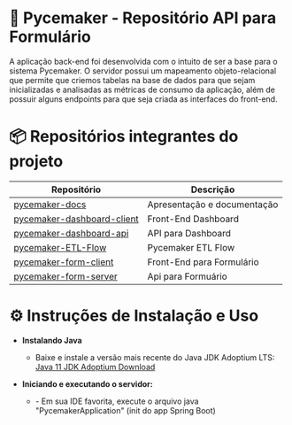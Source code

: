 #  🐍 Pycemaker - Repositório API para Formulário

A aplicação back-end foi desenvolvida com o intuito de ser a base para o sistema Pycemaker. O servidor possui um mapeamento objeto-relacional que permite que criemos tabelas na base de dados para que sejam inicializadas e analisadas as métricas de consumo da aplicação, além de possuir alguns endpoints para que seja criada as interfaces do front-end. 

# 📦 Repositórios integrantes do projeto

| Repositório                                                                                   | Descrição                   |
| --------------------------------------------------------------------------------------------- | --------------------------- |
| [pycemaker-docs](https://github.com/pycemaker/pycemaker-docs)                                 | Apresentação e documentação |
| [pycemaker-dashboard-client](https://github.com/pycemaker/pycemaker-dashboard-client)         | Front-End Dashboard         |
| [pycemaker-dashboard-api](https://github.com/pycemaker/pycemaker-dashboard-api)               | API para Dashboard          |
| [pycemaker-ETL-Flow](https://github.com/pycemaker/pycemaker-etl-flow)                         | Pycemaker ETL Flow          |
| [pycemaker-form-client](https://github.com/pycemaker/pycemaker-form-client)                   | Front-End para Formulário   |
| [pycemaker-form-server](https://github.com/pycemaker/pycemaker-form-server)                   | Api para Formuário          |


# ⚙️ Instruções de Instalação e Uso

<ul>
<li><b>Instalando Java</b></li>
<ul>
<li>Baixe e instale a versão mais recente do Java JDK Adoptium LTS:</li>
<a href="https://adoptium.net/download">Java 11 JDK Adoptium Download</a>
</ul>
</ul>

<ul>
<li><b>Iniciando e executando o servidor:</b></li>
<ul>
<li>- Em sua IDE favorita, execute o arquivo java "PycemakerApplication" (init do app Spring Boot) 
<br/>

</li>
</ul>
</ul>
